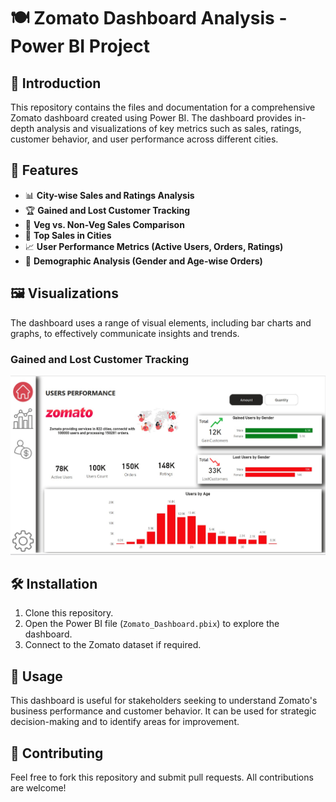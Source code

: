 # 🍽️ Zomato Dashboard Analysis - Power BI Project

## 📢 Introduction
This repository contains the files and documentation for a comprehensive Zomato dashboard created using Power BI. The dashboard provides in-depth analysis and visualizations of key metrics such as sales, ratings, customer behavior, and user performance across different cities.

## 🌟 Features
- 📊 **City-wise Sales and Ratings Analysis**
- 🏆 **Gained and Lost Customer Tracking**
- 🥗 **Veg vs. Non-Veg Sales Comparison**
- 🌆 **Top Sales in Cities**
- 📈 **User Performance Metrics (Active Users, Orders, Ratings)**
- 👥 **Demographic Analysis (Gender and Age-wise Orders)**

## 🖼️ Visualizations
The dashboard uses a range of visual elements, including bar charts and graphs, to effectively communicate insights and trends.

### Gained and Lost Customer Tracking
![Customer Analysis](https://github.com/vishnucipher/Zomato-Dashboard-Analysis-PowerBI/blob/main/Projects_Screenshorts/WhatsApp%20Image%202024-08-26%20at%2022.03.08_fe13fe7d.jpg)

## 🛠️ Installation
1. Clone this repository.
2. Open the Power BI file (`Zomato_Dashboard.pbix`) to explore the dashboard.
3. Connect to the Zomato dataset if required.

## 🚀 Usage
This dashboard is useful for stakeholders seeking to understand Zomato's business performance and customer behavior. It can be used for strategic decision-making and to identify areas for improvement.

## 🤝 Contributing
Feel free to fork this repository and submit pull requests. All contributions are welcome!

